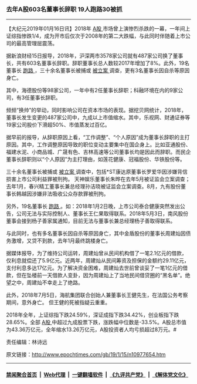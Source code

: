 ### 去年A股603名董事长辞职 19人跑路30被抓
------------------------

<p>
 【大纪元2019年01月16日讯】2018年
 <a href="http://www.epochtimes.com/gb/tag/a%E8%82%A1.html">
  A股
 </a>
 市场曾上演惨烈杀跌的一幕，一年间上证综指惨跌1/4，成为开市后仅次于2008年的第二大跌幅，与此同时伴随着上市公司的最高管理层震荡。
</p>
<p>
 据新浪财经15日报导，2018年，沪深两市3578家公司就有487家公司换了董事长，共有603名董事长辞职。辞职董事长总人数较2017年增加了8%。此外，19名董事长
 <a href="http://www.epochtimes.com/gb/tag/%E8%B7%91%E8%B7%AF.html">
  跑路
 </a>
 ，三十余名董事长被捕或
 <a href="http://www.epochtimes.com/gb/tag/%E8%A2%AB%E7%AB%8B%E6%A1%88.html">
  被立案
 </a>
 调查，更有3名董事长因自杀等原因身亡。
</p>
<p>
 其中，海德股份等98家公司，一年中有2任董事长辞职；科融环境在内的9家公司，有3任董事长辞职。
</p>
<p>
 频频“换帅”的举动，同时影响公司在资本市场的表现。据挖贝网统计，2018年，董事长发生变更的487家公司中，九成以上市值缩水。其中，乐视网、财通证券等19家公司股价下滑超50%、市值蒸发过百亿。
</p>
<p>
 据早前的报导，从辞职原因上看，“工作调整”、“个人原因”成为董事长辞职的主打原因。其中，工作调整原因导致的职位变动主要集中在国企身上。比如亚通股份、福建水泥、小商品城、广晟有色、吉林高速等公司董事长均是因此而辞职。而民企董事长辞职则以“个人原因”为主打理由，如莲花健康、冠福股份、华铁股份等。
</p>
<p>
 三十余名董事长被捕或
 <a href="http://www.epochtimes.com/gb/tag/%E8%A2%AB%E7%AB%8B%E6%A1%88.html">
  被立案
 </a>
 调查中，包括*ST康达原董事长罗爱华因涉嫌背信损害上市公司利益罪被刑拘。 天神娱乐董事长朱晔在去年5月被证监会立案调查；去年1月，春兴精工董事长兼总经理孙洁晓被证监会立案调查。8月，九有股份董事长韩越因涉嫌非法吸收公众存款罪被刑拘。
</p>
<p>
 另外，19名董事长
 <a href="http://www.epochtimes.com/gb/tag/%E8%B7%91%E8%B7%AF.html">
  跑路
 </a>
 。如：2018年1月2日晚，上市公司泰合健康突然发出公告，公司无法与实际控制人、董事长王仁果取得联系。2018年5月3日，南风股份董事会接到杨子善家属通知，目前无法与董事长兼总经理杨子善取得联系。
</p>
<p>
 与此同时，也有多名董事长因自杀等原因身亡，其中金盾股份的董事长周建灿因债务激增，又贷不到款，去年1月最终跳楼身亡。
</p>
<p>
 据媒体报导，为了维持公司运转，周建灿曾从民间机构借了一笔2.1亿元的借款，仅利息就偿还了5.9亿元。近两年，周建灿从民间筹资及担保的金额约29.11亿元，支付利息多达17亿元。为了解决资金困难，周建灿去世前曾谈妥了一笔1亿元的借款，但在坠楼前一天借款人变卦，因为周建灿上了当地民间借贷圈的“黑名单”。绝望之中，周建灿不幸走上了绝路。
</p>
<p>
 此外，2018年7月5日，海航集团联合创始人兼董事长王健先生，在法国公务考察期间，意外身亡。 但王健的死被指疑云重重。
</p>
<p>
 2018年全年，上证综指下跌24.59%，深证成指下跌34.42%，创业板指下跌28.65%。全部
 <a href="http://www.epochtimes.com/gb/tag/a%E8%82%A1.html">
  A股
 </a>
 中超过九成股票下跌，涨跌幅中位数是-33.5%。A股总市值为43.36万亿元，全年缩水13.26万亿元，A股投资者人均亏损超过8万元。#
</p>
<p>
 责任编辑：林诗远
</p>

原文链接：http://www.epochtimes.com/gb/19/1/15/n10977654.htm


------------------------
#### [禁闻聚合首页](https://github.com/gfw-breaker/banned-news/blob/master/README.md) &nbsp;|&nbsp; [Web代理](https://github.com/gfw-breaker/open-proxy/blob/master/README.md) &nbsp;|&nbsp; [一键翻墙软件](https://github.com/gfw-breaker/nogfw/blob/master/README.md) &nbsp;|&nbsp; [《九评共产党》](https://github.com/gfw-breaker/9ping.md/blob/master/README.md#九评之一评共产党是什么) &nbsp;|&nbsp; [《解体党文化》](https://github.com/gfw-breaker/jtdwh.md/blob/master/README.md#绪论)